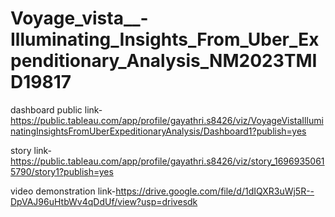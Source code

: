 # Voyage_vista__-Illuminating_Insights_From_Uber_Expenditionary_Analysis_NM2023TMID19817


dashboard public link-https://public.tableau.com/app/profile/gayathri.s8426/viz/VoyageVistaIlluminatingInsightsFromUberExpeditionaryAnalysis/Dashboard1?publish=yes 

story link-https://public.tableau.com/app/profile/gayathri.s8426/viz/story_16969350615790/story1?publish=yes 

video demonstration link-https://drive.google.com/file/d/1dIQXR3uWj5R--DpVAJ96uHtbWv4qDdUf/view?usp=drivesdk 
